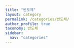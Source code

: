 ```yaml
---
title: "반도체"
layout: category
permalink: /categories/반도체/
author_profile: true
taxonomy: 반도체
sidebar:
  nav: "categories"
---
```

